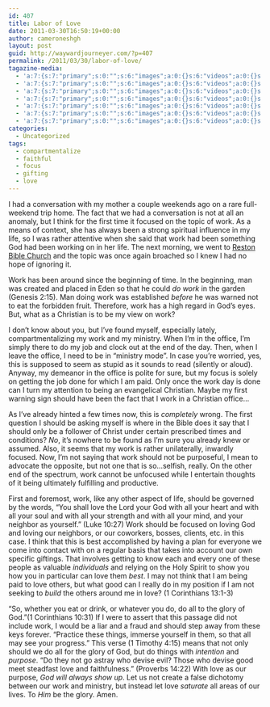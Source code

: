 ```yaml
---
id: 407
title: Labor of Love
date: 2011-03-30T16:50:19+00:00
author: cameroneshgh
layout: post
guid: http://waywardjourneyer.com/?p=407
permalink: /2011/03/30/labor-of-love/
tagazine-media:
  - 'a:7:{s:7:"primary";s:0:"";s:6:"images";a:0:{}s:6:"videos";a:0:{}s:11:"image_count";s:1:"0";s:6:"author";s:8:"19879429";s:7:"blog_id";s:8:"19280981";s:9:"mod_stamp";s:19:"2011-03-30 20:58:03";}'
  - 'a:7:{s:7:"primary";s:0:"";s:6:"images";a:0:{}s:6:"videos";a:0:{}s:11:"image_count";s:1:"0";s:6:"author";s:8:"19879429";s:7:"blog_id";s:8:"19280981";s:9:"mod_stamp";s:19:"2011-03-30 20:58:03";}'
  - 'a:7:{s:7:"primary";s:0:"";s:6:"images";a:0:{}s:6:"videos";a:0:{}s:11:"image_count";s:1:"0";s:6:"author";s:8:"19879429";s:7:"blog_id";s:8:"19280981";s:9:"mod_stamp";s:19:"2011-03-30 20:58:03";}'
  - 'a:7:{s:7:"primary";s:0:"";s:6:"images";a:0:{}s:6:"videos";a:0:{}s:11:"image_count";s:1:"0";s:6:"author";s:8:"19879429";s:7:"blog_id";s:8:"19280981";s:9:"mod_stamp";s:19:"2011-03-30 20:58:03";}'
  - 'a:7:{s:7:"primary";s:0:"";s:6:"images";a:0:{}s:6:"videos";a:0:{}s:11:"image_count";s:1:"0";s:6:"author";s:8:"19879429";s:7:"blog_id";s:8:"19280981";s:9:"mod_stamp";s:19:"2011-03-30 20:58:03";}'
  - 'a:7:{s:7:"primary";s:0:"";s:6:"images";a:0:{}s:6:"videos";a:0:{}s:11:"image_count";s:1:"0";s:6:"author";s:8:"19879429";s:7:"blog_id";s:8:"19280981";s:9:"mod_stamp";s:19:"2011-03-30 20:58:03";}'
  - 'a:7:{s:7:"primary";s:0:"";s:6:"images";a:0:{}s:6:"videos";a:0:{}s:11:"image_count";s:1:"0";s:6:"author";s:8:"19879429";s:7:"blog_id";s:8:"19280981";s:9:"mod_stamp";s:19:"2011-03-30 20:58:03";}'
categories:
  - Uncategorized
tags:
  - compartmentalize
  - faithful
  - focus
  - gifting
  - love
---
```

I had a conversation with my mother a couple weekends ago on a rare full-weekend trip home. The fact that we had a conversation is not at all an anomaly, but I think for the first time it focused on the topic of work. As a means of context, she has always been a strong spiritual influence in my life, so I was rather attentive when she said that work had been something God had been working on in her life. The next morning, we went to [Reston Bible Church](http://www.restonbible.org/sermons/item/288-how-god-speaks) and the topic was once again broached so I knew I had no hope of ignoring it.

Work has been around since the beginning of time. In the beginning, man was created and placed in Eden so that he could _do work_ in the garden (Genesis 2:15). Man doing work was established _before_ he was warned not to eat the forbidden fruit. Therefore, work has a high regard in God&#8217;s eyes. But, what as a Christian is to be my view on work?

I don&#8217;t know about you, but I&#8217;ve found myself, especially lately, compartmentalizing my work and my ministry. When I&#8217;m in the office, I&#8217;m simply there to do my job and clock out at the end of the day. Then, when I leave the office, I need to be in &#8220;ministry mode&#8221;. In case you&#8217;re worried, yes, this is supposed to seem as stupid as it sounds to read (silently or aloud). Anyway, my demeanor in the office is polite for sure, but my focus is solely on getting the job done for which I am paid. Only once the work day is done can I turn my attention to being an evangelical Christian. Maybe my first warning sign should have been the fact that I work in a Christian office&#8230;

As I&#8217;ve already hinted a few times now, this is _completely_ wrong. The first question I should be asking myself is where in the Bible does it say that I should only be a follower of Christ under certain prescribed times and conditions? _No_, it&#8217;s nowhere to be found as I&#8217;m sure you already knew or assumed. Also, it seems that my work is rather unilaterally, inwardly focused. Now, I&#8217;m not saying that work should not be purposeful, I mean to advocate the opposite, but not one that is so&#8230;selfish, really. On the other end of the spectrum, work cannot be unfocused while I entertain thoughts of it being ultimately fulfilling and productive.

First and foremost, work, like any other aspect of life, should be governed by the words, &#8220;You shall love the Lord your God with all your heart and with all your soul and with all your strength and with all your mind, and your neighbor as yourself.&#8221; (Luke 10:27) Work should be focused on loving God and loving our neighbors, or our coworkers, bosses, clients, etc. in this case. I think that this is best accomplished by having a plan for everyone we come into contact with on a regular basis that takes into account our own specific giftings. That involves getting to know each and every one of these people as valuable _individuals_ and relying on the Holy Spirit to show you how you in particular can love them _best_. I may not think that I am being paid to love others, but what good can I really do in my position if I am not seeking to _build_ the others around me in love? (1 Corinthians 13:1-3)

&#8220;So, whether you eat or drink, or whatever you do, do all to the glory of God.&#8221;(1 Corinthians 10:31) If I were to assert that this passage did not include work, I would be a liar and a fraud and should step away from these keys forever. &#8220;Practice these things, immerse yourself in them, so that all may see your progress.&#8221; This verse (1 Timothy 4:15) means that not only should we do all for the glory of God, but do things with _intention_ and _purpose_. &#8220;Do they not go astray who devise evil? Those who devise good meet steadfast love and faithfulness.&#8221; (Proverbs 14:22) With love as our purpose, _God will always show up_. Let us not create a false dichotomy between our work and ministry, but instead let love _saturate_ all areas of our lives. To _Him_ be the glory. Amen.